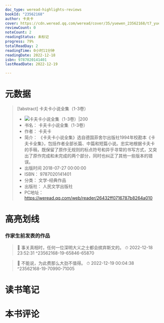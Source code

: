 ```yaml
---
doc_type: weread-highlights-reviews
bookId: "23562168"
author: 卡夫卡
cover: https://cdn.weread.qq.com/weread/cover/35/yuewen_23562168/t7_yuewen_235621681679900871.jpg
reviewCount: 0
noteCount: 2
readingStatus: 未标记
progress: 79%
totalReadDay: 2
readingTime: 0小时11分钟
readingDate: 2022-12-18
isbn: 9787020141401
lastReadDate: 2022-12-19

---
```

# 元数据
> [!abstract] 卡夫卡小说全集（1-3卷）
> - ![ 卡夫卡小说全集（1-3卷）|200](https://cdn.weread.qq.com/weread/cover/35/yuewen_23562168/t7_yuewen_235621681679900871.jpg)
> - 书名： 卡夫卡小说全集（1-3卷）
> - 作者： 卡夫卡
> - 简介：     《卡夫卡小说全集》选自德国菲舍尔出版社1994年校勘本《卡夫卡全集》，包括作者全部长篇、中篇和短篇小说。忠实地根据卡夫卡的手稿，既保留了原作无规则的标点符号和异乎寻常的书写方式，又突出了原作完成和未完成的两个部分，同时也纠正了其他一些版本的错误。
> - 出版时间 2018-07-27 00:00:00
> - ISBN： 9787020141401
> - 分类： 文学-经典作品
> - 出版社： 人民文学出版社
> - PC地址：https://weread.qq.com/web/reader/26432ff0716787b8264a010

# 高亮划线

### 作家生前发表的作品

> 📌 事关真相时，任何一位深明大义之士都会摈弃斯文的。 
> ⏱ 2022-12-18 23:52:31 ^23562168-19-65846-65870

> 📌 不能说，为此费那么大劲不值得。 
> ⏱ 2022-12-19 00:04:38 ^23562168-19-70990-71005

# 读书笔记

# 本书评论

